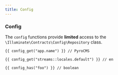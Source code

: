```yaml
---
title: Config
---
```


### Config

The `config` functions provide **limited** access to the `\Illuminate\Contracts\Config\Repository` class.

    {{ config_get("app.name") }} // PyroCMS

    {{ config_get("streams::locales.default") }} // en

    {{ config_has("foo") }} // boolean

